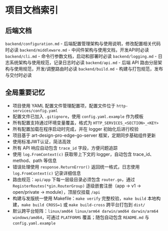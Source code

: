 # 项目文档索引

## 后端文档
`backend/configuration.md` - 后端配置管理架构与使用说明，修改配置相关代码时必读
`backend/middleware.md` - 中间件架构与使用文档，开发API时必读
`backend/cli.md` - 命令行参数文档，启动和部署时必读
`backend/logging.md` - 日志系统架构与使用规范，记录日志时必读
`backend/api.md` - 后端 API 路由分层架构与使用规范，开发/调整路由时必读
`backend/build.md` - 构建与打包规范，发布与交付时必读

## 全局重要记忆
- 项目使用 YAML 配置文件管理配置项，配置文件位于 `http-services/config.yaml`
- 配置文件已加入 `.gitignore`，使用 `config.yaml.example` 作为模板
- 所有配置支持通过环境变量覆盖，格式为 `HTTP_SERVICES_<SECTION>_<KEY>`
- 所有配置加载在程序启动时完成，并在 logger 初始化后进行校验
- 项目基于 art-design-pro-edge-go-server 框架，定期同步基础组件更新
- 使用标准JWT认证，简洁高效
- 所有 API 响应自动包含 `trace_id` 字段，方便问题追踪
- 使用 `log.FromContext(c)` 获取带上下文的 logger，自动包含 trace_id、method、path 等信息
- 错误处理使用 `response.ReturnError()` 返回统一格式，日志使用 `log.FromContext(c)` 记录详细信息
- 路由规范：`api/app` 下每一层级目录必须包含 `router.go`，通过 `RegisterRoutes(*gin.RouterGroup)` 逐级嵌套注册（app → v1 → open/private → module），顶层仅挂载 `/api`
- 构建与发版统一使用 Makefile：`make verify` 完整校验，`make build` 本地构建，`make build CROSS=1` 或 `make build-cross` 跨平台打包到 `dist/`
- 默认跨平台矩阵：`linux/amd64 linux/arm64 darwin/amd64 darwin/arm64 windows/amd64`，可通过 `PLATFORMS` 覆盖；随包自动包含 `README.md` 与 `config.yaml.example`
